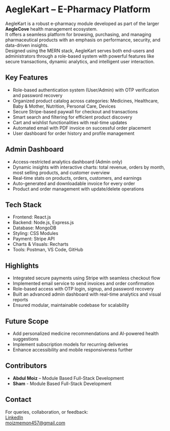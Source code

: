# AegleKart – E-Pharmacy Platform

AegleKart is a robust e-pharmacy module developed as part of the larger **AegleCove** health management ecosystem.  
It offers a seamless platform for browsing, purchasing, and managing pharmaceutical products with an emphasis on performance, security, and data-driven insights.  
Designed using the MERN stack, AegleKart serves both end-users and administrators through a role-based system with powerful features like secure transactions, dynamic analytics, and intelligent user interaction.

## Key Features

- Role-based authentication system (User/Admin) with OTP verification and password recovery  
- Organized product catalog across categories: Medicines, Healthcare, Baby & Mother, Nutrition, Personal Care, Devices  
- Secure Stripe-based paywall for checkout and transactions  
- Smart search and filtering for efficient product discovery  
- Cart and wishlist functionalities with real-time updates  
- Automated email with PDF invoice on successful order placement  
- User dashboard for order history and profile management  

## Admin Dashboard

- Access-restricted analytics dashboard (Admin only)  
- Dynamic insights with interactive charts: total revenue, orders by month, most selling products, and customer overview  
- Real-time stats on products, orders, customers, and earnings  
- Auto-generated and downloadable invoice for every order  
- Product and order management with update/delete operations  

## Tech Stack

- Frontend: React.js  
- Backend: Node.js, Express.js  
- Database: MongoDB  
- Styling: CSS Modules  
- Payment: Stripe API  
- Charts & Visuals: Recharts  
- Tools: Postman, VS Code, GitHub  

## Highlights

- Integrated secure payments using Stripe with seamless checkout flow  
- Implemented email service to send invoices and order confirmation  
- Role-based access with OTP login, signup, and password recovery  
- Built an advanced admin dashboard with real-time analytics and visual reports  
- Ensured modular, maintainable codebase for scalability  

## Future Scope

- Add personalized medicine recommendations and AI-powered health suggestions  
- Implement subscription models for recurring deliveries  
- Enhance accessibility and mobile responsiveness further  

## Contributors

- **Abdul Moiz** – Module Based Full-Stack Development
- **Sham** - Module Based Full-Stack Development

## Contact

For queries, collaboration, or feedback:  
[LinkedIn](https://linkedin.com/in/abdul-moiz-b88a97292)  
moizmemon457@gmail.com

